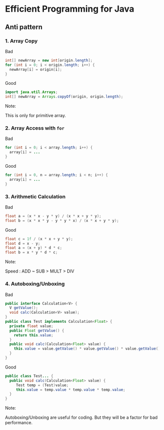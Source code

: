 # Efficient Programming for Java

## Anti pattern

### 1. Array Copy
Bad
```java
int[] newArray = new int[origin.length];
for (int i = 0; i < origin.length; i++) {
  newArray[i] = origin[i];
}
```

Good
```java
import java.util.Arrays;
int[] newArray = Arrays.copyOf(origin, origin.length);
```
Note:

This is only for primitive array.

### 2. Array Access with ``for``
Bad
```java
for (int i = 0; i < array.length; i++) {
  array[i] = ...
}
```

Good
```java
for (int i = 0, n = array.length; i < n; i++) {
  array[i] = ...    
}
```

### 3. Arithmetic Calculation
Bad
```java
float a = (x * x - y * y) / (x * x + y * y);
float b = (x * x * y - y * y * x) / (x * x + y * y);
```

Good
```java
float c = 1f / (x * x + y * y);
float d = x - y;
float a = (x + y) * d * c;
float b = x * y * d * c;
```

Note:

Speed : ADD ~ SUB > MULT > DIV

### 4. Autoboxing/Unboxing
Bad
```java
public interface Calculation<V> {
  V getValue();
  void calc(Calculation<V> value);
}
public class Test implements Calculation<Float> {
  private float value;
  public Float getValue() {
    return this.value;
  }
  public void calc(Calculation<Float> value) {
    this.value = value.getValue() * value.getValue() * value.getValue();
  }
}
```
Good
```java
public class Test... {
  public void calc(Calculation<Float> value) {
     Test temp = (Test)value;
     this.value = temp.value * temp.value * temp.value; 
  }
}
```
Note:

Autoboxing/Unboxing are useful for coding. But they will be a factor for bad performance.
